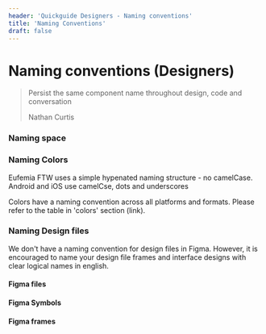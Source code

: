 ```yaml
---
header: 'Quickguide Designers - Naming conventions'
title: 'Naming Conventions'
draft: false
---
```


# Naming conventions (Designers)

> Persist the same component name throughout design, code and conversation
>
> Nathan Curtis

### Naming space

### Naming Colors

Eufemia FTW uses a simple hypenated naming structure - no camelCase. Android and iOS use camelCse, dots and underscores

Colors have a naming convention across all platforms and formats. Please refer to the table in 'colors' section (link).

### Naming Design files

We don't have a naming convention for design files in Figma. However, it is encouraged to name your design file frames and interface designs with clear logical names in english.

#### Figma files

#### Figma Symbols

#### Figma frames
